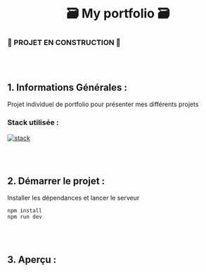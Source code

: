 # <p align="center"> 🗃 My portfolio 🗃</p>

### 🚧 PROJET EN CONSTRUCTION 🚧
<br><br>

## 1. Informations Générales :

Projet individuel de portfolio pour présenter mes différents projets


### Stack utilisée :
 [![stack](https://skillicons.dev/icons?i=vuejs,tailwind,vscode,git,vite,figma)](https://skillicons.dev) 

<br><br>

## 2. Démarrer le projet :

Installer les dépendances et lancer le serveur

```
npm install
npm run dev
```

<br><br>

## 3. Aperçu :

